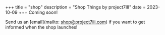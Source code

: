 +++
title = "shop"
description = "Shop Things by project7III"
date = 2023-10-09
+++
Coming soon!

Send us an [email](mailto: shop@project7iii.com) if you want to get informed when the shop launches!